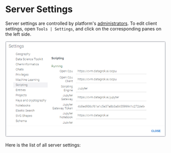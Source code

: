 <!-- TITLE: Server Settings-->
<!-- SUBTITLE: -->

# Server Settings

Server settings are controlled by platform's [administrators](../features/security.md). 
To edit client settings, open `Tools | Settings`, and click on the corresponding panes on the left side.

![Server Settings](settings-server.png "Server Settings")

Here is the list of all server settings: